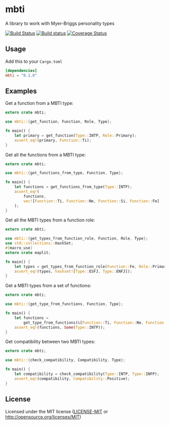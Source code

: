 # mbti

A library to work with Myer-Briggs personality types

[![Build Status](https://travis-ci.org/Pomettini/mbti.svg?branch=master)](https://travis-ci.org/Pomettini/mbti)
[![Build status](https://ci.appveyor.com/api/projects/status/2aq98uydgbamd12t?svg=true)](https://ci.appveyor.com/project/Pomettini/mbti)
[![Coverage Status](https://coveralls.io/repos/github/Pomettini/mbti/badge.svg?branch=master)](https://coveralls.io/github/Pomettini/mbti?branch=master)

## Usage

Add this to your `Cargo.toml`
```toml
[dependencies]
mbti = "0.1.0"
```

## Examples

Get a function from a MBTI type:

```rust
extern crate mbti;

use mbti::{get_function, Function, Role, Type};

fn main() {
    let primary = get_function(Type::INTP, Role::Primary);
    assert_eq!(primary, Function::Ti);
}

```

Get all the functions from a MBTI type:

```rust
extern crate mbti;

use mbti::{get_functions_from_type, Function, Type};

fn main() {
    let functions = get_functions_from_type(Type::INTP);
    assert_eq!(
        functions,
        vec![Function::Ti, Function::Ne, Function::Si, Function::Fe]
    );
}
```

Get all the MBTI types from a function role:

```rust
extern crate mbti;

use mbti::{get_types_from_function_role, Function, Role, Type};
use std::collections::HashSet;
#[macro_use]
extern crate maplit;

fn main() {
    let types = get_types_from_function_role(Function::Fe, Role::Primary);
    assert_eq!(types, hashset![Type::ESFJ, Type::ENFJ]);
}

```

Get a MBTI types from a set of functions:

```rust
extern crate mbti;

use mbti::{get_type_from_functions, Function, Type};

fn main() {
    let functions =
        get_type_from_functions(&[Function::Ti, Function::Ne, Function::Si, Function::Fe]);
    assert_eq!(functions, Some(Type::INTP));
}
```

Get compatibility between two MBTI types:

```rust
extern crate mbti;

use mbti::{check_compatibility, Compatibility, Type};

fn main() {
    let compatibility = check_compatibility(Type::INTP, Type::INFP);
    assert_eq!(compatibility, Compatibility::Positive);
}

```

## License

Licensed under the MIT license ([LICENSE-MIT](LICENSE-MIT) or http://opensource.org/licenses/MIT)